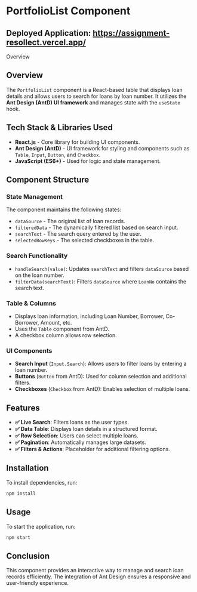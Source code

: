 # PortfolioList Component

## Deployed Application: https://assignment-resollect.vercel.app/

Overview
## Overview
The `PortfolioList` component is a React-based table that displays loan details and allows users to search for loans by loan number. It utilizes the **Ant Design (AntD) UI framework** and manages state with the `useState` hook.

## Tech Stack & Libraries Used
- **React.js** - Core library for building UI components.
- **Ant Design (AntD)** - UI framework for styling and components such as `Table`, `Input`, `Button`, and `Checkbox`.
- **JavaScript (ES6+)** - Used for logic and state management.

## Component Structure
### State Management
The component maintains the following states:
- `dataSource` - The original list of loan records.
- `filteredData` - The dynamically filtered list based on search input.
- `searchText` - The search query entered by the user.
- `selectedRowKeys` - The selected checkboxes in the table.

### Search Functionality
- `handleSearch(value)`: Updates `searchText` and filters `dataSource` based on the loan number.
- `filterData(searchText)`: Filters `dataSource` where `LoanNo` contains the search text.

### Table & Columns
- Displays loan information, including Loan Number, Borrower, Co-Borrower, Amount, etc.
- Uses the `Table` component from AntD.
- A checkbox column allows row selection.

### UI Components
- **Search Input** (`Input.Search`): Allows users to filter loans by entering a loan number.
- **Buttons** (`Button` from AntD): Used for column selection and additional filters.
- **Checkboxes** (`Checkbox` from AntD): Enables selection of multiple loans.

## Features
- **✅ Live Search**: Filters loans as the user types.
- **✅ Data Table**: Displays loan details in a structured format.
- **✅ Row Selection**: Users can select multiple loans.
- **✅ Pagination**: Automatically manages large datasets.
- **✅ Filters & Actions**: Placeholder for additional filtering options.

## Installation
To install dependencies, run:
```sh
npm install
```

## Usage
To start the application, run:
```sh
npm start
```

## Conclusion
This component provides an interactive way to manage and search loan records efficiently. The integration of Ant Design ensures a responsive and user-friendly experience.


